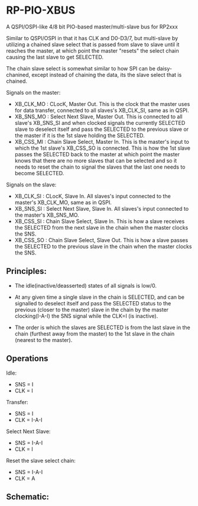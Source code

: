 # RP-PIO-XBUS

A QSPI/OSPI-like 4/8 bit PIO-based master/multi-slave bus for RP2xxx

Similar to QSPI/OSPI in that it has CLK and D0-D3/7, but multi-slave by utilizing a chained slave select that is passed from slave to slave until it reaches the master, at which point the master "resets" the select chain causing the last slave to get SELECTED.

The chain slave select is somewhat similar to how SPI can be daisy-chanined, except instead of chaining the data, its the slave select that is chained.

Signals on the master:
* XB_CLK_MO : CLocK, Master Out. This is the clock that the master uses for data transfer, connected to all slaves's XB_CLK_SI, same as in QSPI.
* XB_SNS_MO : Select Next Slave, Master Out. This is connected to all slave's XB_SNS_SI and when clocked signals the currently SELECTED slave to deselect itself and pass the SELECTED to the previous slave or the master if it is the 1st slave holding the SELECTED.
* XB_CSS_MI : Chain Slave Select, Master In. This is the master's input to which the 1st slave's XB_CSS_SO is connected. This is how the 1st slave passes the SELECTED back to the master at which point the master knows that there are no more slaves that can be selected and so it needs to reset the chain to signal the slaves that the last one needs to become SELECTED.

Signals on the slave:
* XB_CLK_SI : CLocK, Slave In. All slaves's input connected to the master's XB_CLK_MO, same as in QSPI.
* XB_SNS_SI : Select Next Slave, Slave In. All slaves's input connected to the master's XB_SNS_MO.
* XB_CSS_SI : Chain Slave Select, Slave In. This is how a slave receives the SELECTED from the next slave in the chain when the master clocks the SNS.
* XB_CSS_SO : Chain Slave Select, Slave Out. This is how a slave passes the SELECTED to the previous slave in the chain when the master clocks the SNS.

## Principles:

* The idle(inactive/deasserted) states of all signals is low/0.

* At any given time a single slave in the chain is SELECTED, and can be signalled to deselect itself and pass the SELECTED status to the previous (closer to the master) slave in the chain by the master clocking(I-A-I) the SNS signal while the CLK=I (is inactive).

* The order is which the slaves are SELECTED is from the last slave in the chain (furthest away from the master) to the 1st slave in the chain (nearest to the master).

## Operations 

Idle:
 * SNS = I
 * CLK = I

Transfer:
 * SNS = I
 * CLK = I-A-I

Select Next Slave:
 * SNS = I-A-I
 * CLK = I

Reset the slave select chain:
 * SNS = I-A-I
 * CLK = A

## Schematic:

